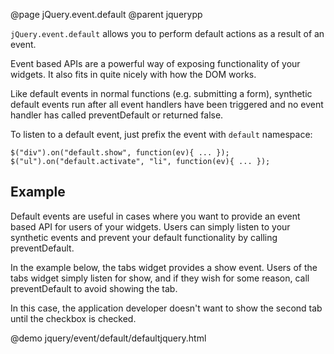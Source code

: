 @page jQuery.event.default
@parent jquerypp

`jQuery.event.default` allows you to perform default actions as a result of an event.

Event based APIs are a powerful way of exposing functionality of your widgets.  It also fits in 
quite nicely with how the DOM works.


Like default events in normal functions (e.g. submitting a form), synthetic default events run after
all event handlers have been triggered and no event handler has called
preventDefault or returned false.

To listen to a default event, just prefix the event with `default` namespace:

    $("div").on("default.show", function(ev){ ... });
    $("ul").on("default.activate", "li", function(ev){ ... });


## Example

Default events are useful in cases where you want to provide an event based
API for users of your widgets.  Users can simply listen to your synthetic events and 
prevent your default functionality by calling preventDefault.  

In the example below, the tabs widget provides a show event.  Users of the 
tabs widget simply listen for show, and if they wish for some reason, call preventDefault 
to avoid showing the tab.

In this case, the application developer doesn't want to show the second 
tab until the checkbox is checked. 

@demo jquery/event/default/defaultjquery.html
